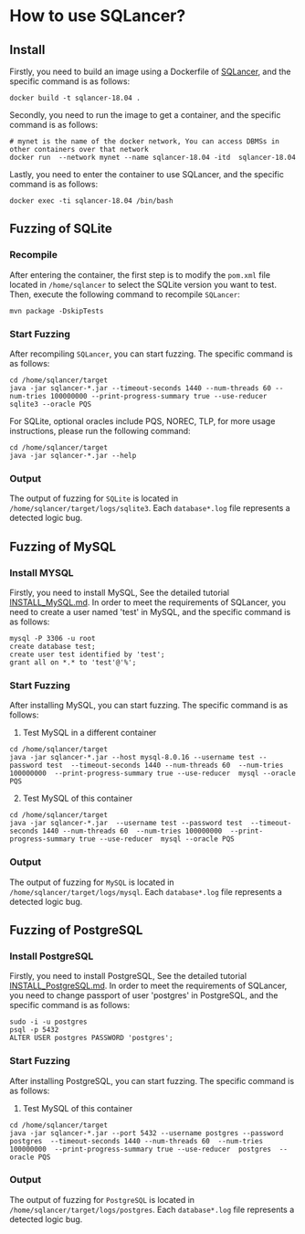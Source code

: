 # How to use SQLancer?

## Install
Firstly, you need to build an image using a Dockerfile of [SQLancer](https://github.com/sqlancer/sqlancer), and the specific command is as follows:
```shell
docker build -t sqlancer-18.04 . 
```
Secondly, you need to run the image to get a container, and the specific command is as follows:
```shell
# mynet is the name of the docker network, You can access DBMSs in other containers over that network
docker run  --network mynet --name sqlancer-18.04 -itd  sqlancer-18.04
```
Lastly, you need to enter the container to use SQLancer, and the specific command is as follows:
```shell
docker exec -ti sqlancer-18.04 /bin/bash
```
## Fuzzing of SQLite

### Recompile
After entering the container, the first step is to modify the `pom.xml` file located in `/home/sqlancer` to select the SQLite version you want to test. Then, execute the following command to recompile `SQLancer`:
```shell
mvn package -DskipTests
```

### Start Fuzzing
After recompiling `SQLancer`, you can start fuzzing. The specific command is as follows:
```shell
cd /home/sqlancer/target
java -jar sqlancer-*.jar --timeout-seconds 1440 --num-threads 60 --num-tries 100000000 --print-progress-summary true --use-reducer sqlite3 --oracle PQS 
```
For SQLite, optional oracles include PQS, NOREC, TLP, for more usage instructions, please run the following command:
```shell
cd /home/sqlancer/target
java -jar sqlancer-*.jar --help
```

### Output
The output of fuzzing for `SQLite` is located in `/home/sqlancer/target/logs/sqlite3`. Each `database*.log` file represents a detected logic bug.

## Fuzzing of MySQL

### Install MYSQL
Firstly, you need to install MySQL, See the detailed tutorial [INSTALL_MySQL.md](https://github.com/Reverie4u/OpenDBFuzz/blob/main/DBMSs/MySQL/INSTALL_MYSQL.md). In order to meet the requirements of SQLancer, you need to create a user named 'test' in MySQL, and the specific command is as follows:
```shell
mysql -P 3306 -u root
create database test;
create user test identified by 'test';
grant all on *.* to 'test'@'%';
```

### Start Fuzzing
After installing MySQL, you can start fuzzing. The specific command is as follows:
1. Test MySQL in a different container
```shell
cd /home/sqlancer/target
java -jar sqlancer-*.jar --host mysql-8.0.16 --username test --password test  --timeout-seconds 1440 --num-threads 60  --num-tries 100000000  --print-progress-summary true --use-reducer  mysql --oracle PQS
```
2. Test MySQL of this container
```shell
cd /home/sqlancer/target
java -jar sqlancer-*.jar  --username test --password test  --timeout-seconds 1440 --num-threads 60  --num-tries 100000000  --print-progress-summary true --use-reducer  mysql --oracle PQS
```
### Output
The output of fuzzing for `MySQL` is located in `/home/sqlancer/target/logs/mysql`. Each `database*.log` file represents a detected logic bug.

## Fuzzing of PostgreSQL

### Install PostgreSQL
Firstly, you need to install PostgreSQL, See the detailed tutorial [INSTALL_PostgreSQL.md](https://github.com/Reverie4u/OpenDBFuzz/blob/main/DBMSs/PostgreSQL/INSTALL_PGSQL.md). In order to meet the requirements of SQLancer, you need to change passport of user 'postgres' in PostgreSQL, and the specific command is as follows:
```shell
sudo -i -u postgres
psql -p 5432
ALTER USER postgres PASSWORD 'postgres';
```

### Start Fuzzing
After installing PostgreSQL, you can start fuzzing. The specific command is as follows:

1. Test MySQL of this container
```shell
cd /home/sqlancer/target
java -jar sqlancer-*.jar --port 5432 --username postgres --password postgres  --timeout-seconds 1440 --num-threads 60  --num-tries 100000000  --print-progress-summary true --use-reducer  postgres  --oracle PQS
```
### Output
The output of fuzzing for `PostgreSQL` is located in `/home/sqlancer/target/logs/postgres`. Each `database*.log` file represents a detected logic bug.
